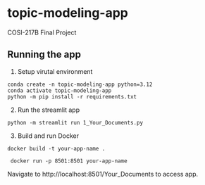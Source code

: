 # topic-modeling-app
COSI-217B Final Project

## Running the app
1. Setup virutal environment
```
conda create -n topic-modeling-app python=3.12
conda activate topic-modeling-app
python -m pip install -r requirements.txt
```
2. Run the streamlit app
```
python -m streamlit run 1_Your_Documents.py
```
3. Build and run Docker
```
docker build -t your-app-name .
```
```
 docker run -p 8501:8501 your-app-name
```
Navigate to http://localhost:8501/Your_Documents to access app.
